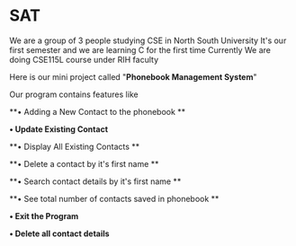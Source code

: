 # SAT

We are a group of 3 people studying CSE in North South University
It's our first semester and we are learning C for the first time
Currently We are doing CSE115L course under RIH faculty


Here is our mini project called "**Phonebook Management System**"


Our program contains features like

**• Adding a New Contact to the phonebook **

**• Update Existing Contact**

**• Display All Existing Contacts **

**• Delete a contact by it's first name **

**• Search contact details by it's first name **

**• See total number of contacts saved in phonebook **

**• Exit the Program**

**• Delete all contact details**


